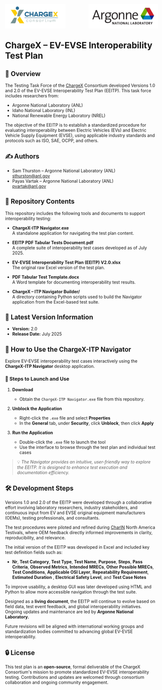 <p>
  <img src="ChargeX-ITP Navigator Builder/static/images/chargex.png" alt="ChargeX Logo" style="float: left; height: 80px; margin-right: 20px;">
  <img src="ChargeX-ITP Navigator Builder/static/images/anl.png" alt="ANL Logo" style="float: right; height: 80px; margin-left: 20px;">
</p>
<div style="clear: both;"></div>

# ChargeX – EV-EVSE Interoperability Test Plan

## 🧭 Overview

The Testing Task Force of the [ChargeX](https://inl.gov/chargex/) Consortium developed Versions 1.0 and 2.0 of the EV-EVSE Interoperability Test Plan (EEITP). This task force includes researchers from:

- Argonne National Laboratory (ANL)  
- Idaho National Laboratory (INL)  
- National Renewable Energy Laboratory (NREL)  

The objective of the EEITP is to establish a standardized procedure for evaluating interoperability between Electric Vehicles (EVs) and Electric Vehicle Supply Equipment (EVSE), using applicable industry standards and protocols such as ISO, SAE, OCPP, and others.



## ✍️ Authors

- Sam Thurston – Argonne National Laboratory (ANL)  
  [sthurston@anl.gov](mailto:sthurston@anl.gov)  
- Payas Vartak – Argonne National Laboratory (ANL)  
  [pvartak@anl.gov](mailto:pvartak@anl.gov)  



## 📂 Repository Contents

This repository includes the following tools and documents to support interoperability testing:

- **ChargeX-ITP Navigator.exe**  
  A standalone application for navigating the test plan content.

- **EEITP PDF Tabular Tests Document.pdf**  
  A complete suite of interoperability test cases developed as of July 2025.

- **EV-EVSE Interoperability Test Plan (EEITP) V2.0.xlsx**  
  The original raw Excel version of the test plan.

- **PDF Tabular Test Template.docx**  
  A Word template for documenting interoperability test results.

- **ChargeX – ITP Navigator Builder/**  
  A directory containing Python scripts used to build the Navigator application from the Excel-based test suite.



## 🧾 Latest Version Information

- **Version:** 2.0  
- **Release Date:** July 2025



## 🚀 How to Use the ChargeX-ITP Navigator

Explore EV-EVSE interoperability test cases interactively using the **ChargeX-ITP Navigator** desktop application.

### 🧪 Steps to Launch and Use

1. **Download**  
   - Obtain the `ChargeX-ITP Navigator.exe` file from this repository.

2. **Unblock the Application**  
   - Right-click the `.exe` file and select **Properties**  
   - In the **General** tab, under **Security**, click **Unblock**, then click **Apply**

3. **Run the Application**  
   - Double-click the `.exe` file to launch the tool  
   - Use the interface to browse through the test plan and individual test cases

> 💡 *The Navigator provides an intuitive, user-friendly way to explore the EEITP. It is designed to enhance test execution and documentation efficiency.*



## 🛠️ Development Steps

Versions 1.0 and 2.0 of the EEITP were developed through a collaborative effort involving laboratory researchers, industry stakeholders, and continuous input from EV and EVSE original equipment manufacturers (OEMs), testing professionals, and consultants.

The test procedures were piloted and refined during [CharIN](https://www.charin.global/) North America Testivals, where OEM feedback directly informed improvements in clarity, reproducibility, and relevance.

The initial version of the EEITP was developed in Excel and included key test definition fields such as:

- **Nr**, **Test Category**, **Test Type**, **Test Name**, **Purpose**, **Steps**, **Pass Criteria**,  **Observed Metrics**, **Intended MRECs**, **Other Possible MRECs**, **Test Conditions**,  **Applicable OSI Layer**, **Repeatability Requirement**, **Estimated Duration** , **Electrical Safety Level**, and **Test Case Notes**

To improve usability, a desktop GUI was later developed using HTML and Python to allow more accessible navigation through the test suite.

Designed as a **living document**, the EEITP will continue to evolve based on field data, test event feedback, and global interoperability initiatives. Ongoing updates and maintenance are led by **Argonne National Laboratory.**

Future revisions will be aligned with international working groups and standardization bodies committed to advancing global EV-EVSE interoperability.



## 🔒 License

This test plan is an **open-source**, formal deliverable of the ChargeX Consortium's mission to promote standardized EV-EVSE interoperability testing. Contributions and updates are welcomed through consortium collaboration and ongoing community engagement.